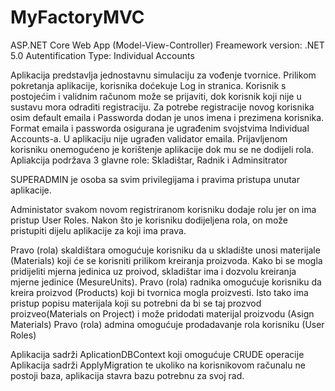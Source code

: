 # MyFactoryMVC

ASP.NET Core Web App (Model-View-Controller)
Freamework version: .NET 5.0
Autentification Type: Individual Accounts

Aplikacija predstavlja jednostavnu simulaciju za vođenje tvornice.
Prilikom pokretanja aplikacije, korisnika doćekuje Log in stranica. Korisnik s postojećim i validnim računom može se prijaviti, dok korisnik koji nije u sustavu mora odraditi registraciju.
Za potrebe registracije novog korisnika osim default emaila i Passworda dodan je unos imena i prezimena korisnika. Format emaila i passworda osigurana je ugrađenim svojstvima Individual Accounts-a.
U aplikaciju nije ugrađen validator emaila.
Prijavljenom korisniku onemogućeno je korištenje aplikacije dok mu se ne dodijeli rola.
Apliakcija podržava 3 glavne role: Skladištar, Radnik i Adminsitrator

SUPERADMIN je osoba sa svim privilegijama i pravima pristupa unutar aplikacije.

Administator svakom novom registriranom korisniku dodaje rolu jer on ima pristup User Roles. Nakon što je korisniku dodijeljena rola, on može pristupiti dijelu aplikacije za koji ima prava.

Pravo (rola) skaldištara omogućuje korisniku da u skladište unosi materijale (Materials) koji će se korisniti prilikom kreiranja proizvoda. Kako bi se mogla pridijeliti mjerna jedinica uz proivod, skladištar ima i dozvolu kreiranja mjerne jedinice (MesureUnits).
Pravo (rola) radnika omogućuje korisniku da kreira proizvod (Products) koji bi tvornica mogla proizvesti. Isto tako ima pristup popisu materijala koji su potrebni da bi se taj prozvod proizveo(Materials on Project) i  može pridodati materijal proizvodu (Asign Materials)
Pravo (rola) admina omogućuje prodadavanje rola korisniku (User Roles)


Aplikacija sadrži AplicationDBContext koji omogućuje CRUDE operacije
Aplikacija sadrži ApplyMigration te ukoliko na korisnikovom računalu ne postoji baza, aplikacija stavra bazu potrebnu za svoj rad.
